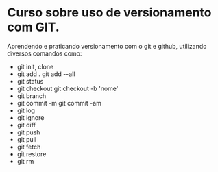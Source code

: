 # Curso sobre uso de versionamento com GIT.
 Aprendendo e praticando versionamento com o git e github, utilizando diversos comandos como:
 
 - git init, clone
 - git add . git add --all
 - git status
 - git checkout git checkout -b 'nome'
 - git branch
 - git commit -m git commit -am
 - git log
 - git ignore
 - git diff
 - git push
 - git pull
 - git fetch
 - git restore
 - git rm
